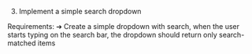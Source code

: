 3. Implement a simple search dropdown

Requirements:
➔ Create a simple dropdown with search, when the user starts typing on the search bar, the dropdown should return only search-matched items

